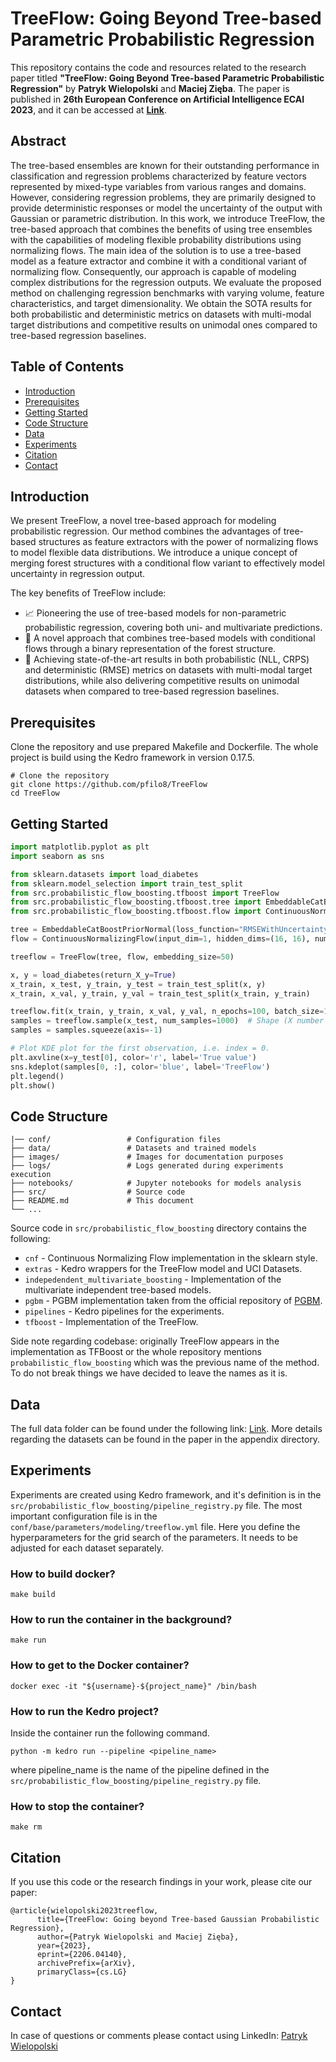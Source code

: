 # TreeFlow: Going Beyond Tree-based Parametric Probabilistic Regression

This repository contains the code and resources related to the research paper titled **"TreeFlow: Going Beyond Tree-based Parametric Probabilistic Regression"** by **Patryk Wielopolski** and **Maciej Zięba**. The paper is published in **26th European Conference on Artificial Intelligence ECAI 2023**, and it can be accessed at **[Link](https://arxiv.org/abs/2206.04140)**.

## Abstract

The tree-based ensembles are known for their outstanding performance in classification and regression problems characterized by feature vectors represented by mixed-type variables from various ranges and domains. However, considering regression problems, they are primarily designed to provide deterministic responses or model the uncertainty of the output with Gaussian or parametric distribution. In this work, we introduce TreeFlow, the tree-based approach that combines the benefits of using tree ensembles with the capabilities of modeling flexible probability distributions using normalizing flows. The main idea of the solution is to use a tree-based model as a feature extractor and combine it with a conditional variant of normalizing flow. Consequently, our approach is capable of modeling complex distributions for the regression outputs. We evaluate the proposed method on challenging regression benchmarks with varying volume, feature characteristics, and target dimensionality. We obtain the SOTA results for both probabilistic and deterministic metrics on datasets with multi-modal target distributions and competitive results on unimodal ones compared to tree-based regression baselines.

## Table of Contents

- [Introduction](#introduction)
- [Prerequisites](#prerequisites)
- [Getting Started](#getting-started)
- [Code Structure](#code-structure)
- [Data](#data)
- [Experiments](#experiments)
- [Citation](#citation)
- [Contact](#contact)

## Introduction

We present TreeFlow, a novel tree-based approach for modeling probabilistic regression. Our method combines the advantages of tree-based structures as feature extractors with the power of normalizing flows to model flexible data distributions. We introduce a unique concept of merging forest structures with a conditional flow variant to effectively model uncertainty in regression output.

The key benefits of TreeFlow include:

  * 📈 Pioneering the use of tree-based models for non-parametric probabilistic regression, covering both uni- and multivariate predictions.
  * 🌳 A novel approach that combines tree-based models with conditional flows through a binary representation of the forest structure.
  * 🌟 Achieving state-of-the-art results in both probabilistic (NLL, CRPS) and deterministic (RMSE) metrics on datasets with multi-modal target distributions, while also delivering competitive results on unimodal datasets when compared to tree-based regression baselines.

## Prerequisites

Clone the repository and use prepared Makefile and Dockerfile. The whole project is build using the Kedro framework in version 0.17.5. 

```shell
# Clone the repository
git clone https://github.com/pfilo8/TreeFlow
cd TreeFlow
```

## Getting Started

```python
import matplotlib.pyplot as plt
import seaborn as sns

from sklearn.datasets import load_diabetes
from sklearn.model_selection import train_test_split
from src.probabilistic_flow_boosting.tfboost import TreeFlow
from src.probabilistic_flow_boosting.tfboost.tree import EmbeddableCatBoostPriorNormal
from src.probabilistic_flow_boosting.tfboost.flow import ContinuousNormalizingFlow

tree = EmbeddableCatBoostPriorNormal(loss_function="RMSEWithUncertainty", depth=2, num_trees=100)
flow = ContinuousNormalizingFlow(input_dim=1, hidden_dims=(16, 16), num_blocks=2, context_dim=16, conditional=True)

treeflow = TreeFlow(tree, flow, embedding_size=50)

x, y = load_diabetes(return_X_y=True)
x_train, x_test, y_train, y_test = train_test_split(x, y)
x_train, x_val, y_train, y_val = train_test_split(x_train, y_train)

treeflow.fit(x_train, y_train, x_val, y_val, n_epochs=100, batch_size=1024, verbose=True)
samples = treeflow.sample(x_test, num_samples=1000)  # Shape (X number of samples, num_samples, Y dimension / input_dim)
samples = samples.squeeze(axis=-1)

# Plot KDE plot for the first observation, i.e. index = 0.
plt.axvline(x=y_test[0], color='r', label='True value')
sns.kdeplot(samples[0, :], color='blue', label='TreeFlow')
plt.legend()
plt.show()
```

## Code Structure

```
|── conf/                 # Configuration files
├── data/                 # Datasets and trained models 
├── images/               # Images for documentation purposes
├── logs/                 # Logs generated during experiments execution
├── notebooks/            # Jupyter notebooks for models analysis
├── src/                  # Source code
├── README.md             # This document
└── ...
```

Source code in `src/probabilistic_flow_boosting` directory contains the following:
  * `cnf` - Continuous Normalizing Flow implementation in the sklearn style.
  * `extras` - Kedro wrappers for the TreeFlow model and UCI Datasets.
  * `indepedendent_multivariate_boosting` - Implementation of the multivariate independent tree-based models.
  * `pgbm` - PGBM implementation taken from the official repository of [PGBM](https://github.com/elephaint/pgbm).
  * `pipelines` - Kedro pipelines for the experiments.
  * `tfboost` - Implementation of the TreeFlow.

Side note regarding codebase: originally TreeFlow appears in the implementation as TFBoost or the whole repository mentions `probabilistic_flow_boosting` which was the previous name of the method. To do not break things we have decided to leave the names as it is.

## Data

The full data folder can be found under the following link: [Link](https://drive.google.com/file/d/1c95eJeJS0P8Ts24G6hfQgx7RPKl9AF3D/view?usp=sharing).
More details regarding the datasets can be found in the paper in the appendix directory.

## Experiments

Experiments are created using Kedro framework, and it's definition is in the `src/probabilistic_flow_boosting/pipeline_registry.py` file. 
The most important configuration file is in the `conf/base/parameters/modeling/treeflow.yml` file. 
Here you define the hyperparameters for the grid search of the parameters. It needs to be adjusted for each dataset separately. 

### How to build docker?
```shell
make build
```

### How to run the container in the background?
```shell
make run
```

### How to get to the Docker container?
```shell
docker exec -it "${username}-${project_name}" /bin/bash
```

### How to run the Kedro project?
Inside the container run the following command.
```shell
python -m kedro run --pipeline <pipeline_name>
```
where pipeline_name is the name of the pipeline defined in the `src/probabilistic_flow_boosting/pipeline_registry.py` file.

### How to stop the container?
```shell
make rm
```

## Citation
If you use this code or the research findings in your work, please cite our paper:

```
@article{wielopolski2023treeflow,
      title={TreeFlow: Going beyond Tree-based Gaussian Probabilistic Regression}, 
      author={Patryk Wielopolski and Maciej Zięba},
      year={2023},
      eprint={2206.04140},
      archivePrefix={arXiv},
      primaryClass={cs.LG}
}
```

## Contact
In case of questions or comments please contact using LinkedIn: [Patryk Wielopolski](https://www.linkedin.com/in/patryk-wielopolski/)

